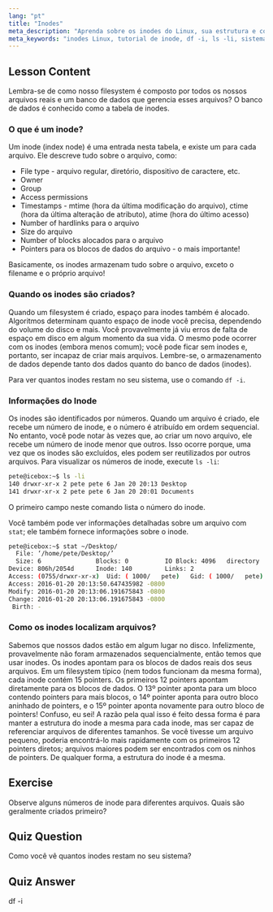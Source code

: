 ```yaml
---
lang: "pt"
title: "Inodes"
meta_description: "Aprenda sobre os inodes do Linux, sua estrutura e como eles gerenciam arquivos. Entenda os números de inode e use `df -i` e `ls -li` para verificar o uso de inodes. Comece sua jornada no Linux!"
meta_keywords: "inodes Linux, tutorial de inode, df -i, ls -li, sistema de arquivos Linux, Linux para iniciantes, guia Linux"
---
```


## Lesson Content

Lembra-se de como nosso filesystem é composto por todos os nossos arquivos reais e um banco de dados que gerencia esses arquivos? O banco de dados é conhecido como a tabela de inodes.

### O que é um inode?

Um inode (index node) é uma entrada nesta tabela, e existe um para cada arquivo. Ele descreve tudo sobre o arquivo, como:

- File type - arquivo regular, diretório, dispositivo de caractere, etc.
- Owner
- Group
- Access permissions
- Timestamps - mtime (hora da última modificação do arquivo), ctime (hora da última alteração de atributo), atime (hora do último acesso)
- Number of hardlinks para o arquivo
- Size do arquivo
- Number of blocks alocados para o arquivo
- Pointers para os blocos de dados do arquivo - o mais importante!

Basicamente, os inodes armazenam tudo sobre o arquivo, exceto o filename e o próprio arquivo!

### Quando os inodes são criados?

Quando um filesystem é criado, espaço para inodes também é alocado. Algoritmos determinam quanto espaço de inode você precisa, dependendo do volume do disco e mais. Você provavelmente já viu erros de falta de espaço em disco em algum momento da sua vida. O mesmo pode ocorrer com os inodes (embora menos comum); você pode ficar sem inodes e, portanto, ser incapaz de criar mais arquivos. Lembre-se, o armazenamento de dados depende tanto dos dados quanto do banco de dados (inodes).

Para ver quantos inodes restam no seu sistema, use o comando `df -i`.

### Informações do Inode

Os inodes são identificados por números. Quando um arquivo é criado, ele recebe um número de inode, e o número é atribuído em ordem sequencial. No entanto, você pode notar às vezes que, ao criar um novo arquivo, ele recebe um número de inode menor que outros. Isso ocorre porque, uma vez que os inodes são excluídos, eles podem ser reutilizados por outros arquivos. Para visualizar os números de inode, execute `ls -li`:

```bash
pete@icebox:~$ ls -li
140 drwxr-xr-x 2 pete pete 6 Jan 20 20:13 Desktop
141 drwxr-xr-x 2 pete pete 6 Jan 20 20:01 Documents
```

O primeiro campo neste comando lista o número do inode.

Você também pode ver informações detalhadas sobre um arquivo com `stat`; ele também fornece informações sobre o inode.

```bash
pete@icebox:~$ stat ~/Desktop/
  File: ‘/home/pete/Desktop/’
  Size: 6               Blocks: 0          IO Block: 4096   directory
Device: 806h/2054d      Inode: 140         Links: 2
Access: (0755/drwxr-xr-x)  Uid: ( 1000/   pete)   Gid: ( 1000/   pete)
Access: 2016-01-20 20:13:50.647435982 -0800
Modify: 2016-01-20 20:13:06.191675843 -0800
Change: 2016-01-20 20:13:06.191675843 -0800
 Birth: -
```

### Como os inodes localizam arquivos?

Sabemos que nossos dados estão em algum lugar no disco. Infelizmente, provavelmente não foram armazenados sequencialmente, então temos que usar inodes. Os inodes apontam para os blocos de dados reais dos seus arquivos. Em um filesystem típico (nem todos funcionam da mesma forma), cada inode contém 15 pointers. Os primeiros 12 pointers apontam diretamente para os blocos de dados. O 13º pointer aponta para um bloco contendo pointers para mais blocos, o 14º pointer aponta para outro bloco aninhado de pointers, e o 15º pointer aponta novamente para outro bloco de pointers! Confuso, eu sei! A razão pela qual isso é feito dessa forma é para manter a estrutura do inode a mesma para cada inode, mas ser capaz de referenciar arquivos de diferentes tamanhos. Se você tivesse um arquivo pequeno, poderia encontrá-lo mais rapidamente com os primeiros 12 pointers diretos; arquivos maiores podem ser encontrados com os ninhos de pointers. De qualquer forma, a estrutura do inode é a mesma.

## Exercise

Observe alguns números de inode para diferentes arquivos. Quais são geralmente criados primeiro?

## Quiz Question

Como você vê quantos inodes restam no seu sistema?

## Quiz Answer

df -i
